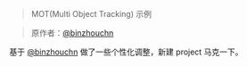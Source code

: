 > MOT(Multi Object Tracking) 示例 

> 原作者：[@binzhouchn](https://github.com/binzhouchn/ncnn-android-yolov5)

基于 [@binzhouchn](https://github.com/binzhouchn/ncnn-android-yolov5) 做了一些个性化调整，新建 project 马克一下。